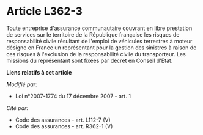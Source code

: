 # Article L362-3

Toute entreprise d'assurance communautaire couvrant en libre prestation de services sur le territoire de la République
française les risques de responsabilité civile résultant de l'emploi de véhicules terrestres à moteur désigne en France un
représentant pour la gestion des sinistres à raison de ces risques à l'exclusion de la responsabilité civile du transporteur.
Les missions du représentant sont fixées par décret en Conseil d'Etat.

**Liens relatifs à cet article**

_Modifié par_:

  - Loi n°2007-1774 du 17 décembre 2007 - art. 1

_Cité par_:

  - Code des assurances - art. L112-7 (V)
  - Code des assurances - art. R362-1 (V)
